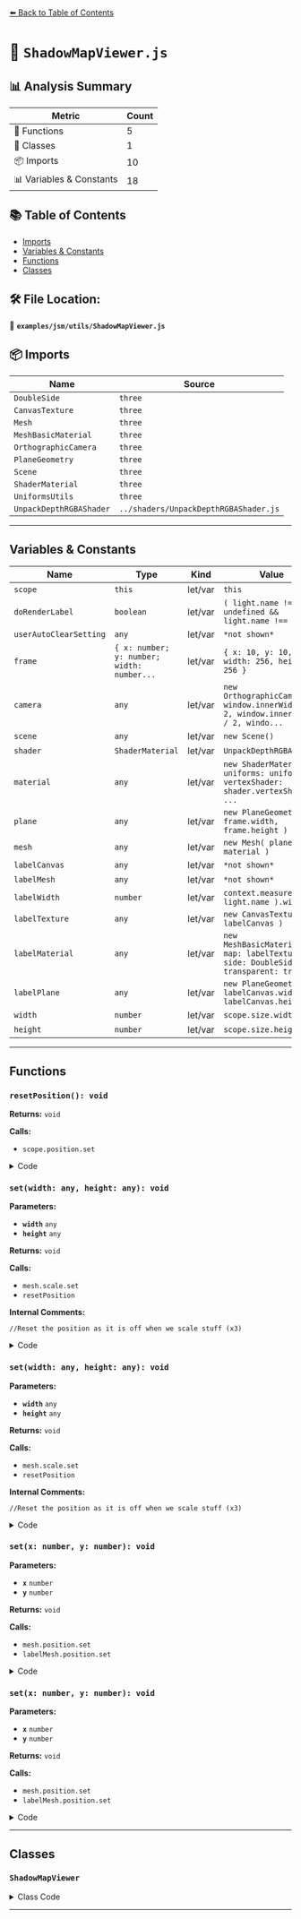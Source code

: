 [⬅️ Back to Table of Contents](../../../index.md)

# 📄 `ShadowMapViewer.js`

## 📊 Analysis Summary

| Metric | Count |
|--------|-------|
| 🔧 Functions | 5 |
| 🧱 Classes | 1 |
| 📦 Imports | 10 |
| 📊 Variables & Constants | 18 |

## 📚 Table of Contents

- [Imports](#imports)
- [Variables & Constants](#variables-constants)
- [Functions](#functions)
- [Classes](#classes)

## 🛠️ File Location:
📂 **`examples/jsm/utils/ShadowMapViewer.js`**

## 📦 Imports

| Name | Source |
|------|--------|
| `DoubleSide` | `three` |
| `CanvasTexture` | `three` |
| `Mesh` | `three` |
| `MeshBasicMaterial` | `three` |
| `OrthographicCamera` | `three` |
| `PlaneGeometry` | `three` |
| `Scene` | `three` |
| `ShaderMaterial` | `three` |
| `UniformsUtils` | `three` |
| `UnpackDepthRGBAShader` | `../shaders/UnpackDepthRGBAShader.js` |


---

## Variables & Constants

| Name | Type | Kind | Value | Exported |
|------|------|------|-------|----------|
| `scope` | `this` | let/var | `this` | ✗ |
| `doRenderLabel` | `boolean` | let/var | `( light.name !== undefined && light.name !== '' )` | ✗ |
| `userAutoClearSetting` | `any` | let/var | `*not shown*` | ✗ |
| `frame` | `{ x: number; y: number; width: number...` | let/var | `{ x: 10, y: 10, width: 256, height: 256 }` | ✗ |
| `camera` | `any` | let/var | `new OrthographicCamera( window.innerWidth / - 2, window.innerWidth / 2, windo...` | ✗ |
| `scene` | `any` | let/var | `new Scene()` | ✗ |
| `shader` | `ShaderMaterial` | let/var | `UnpackDepthRGBAShader` | ✗ |
| `material` | `any` | let/var | `new ShaderMaterial( { uniforms: uniforms, vertexShader: shader.vertexShader, ...` | ✗ |
| `plane` | `any` | let/var | `new PlaneGeometry( frame.width, frame.height )` | ✗ |
| `mesh` | `any` | let/var | `new Mesh( plane, material )` | ✗ |
| `labelCanvas` | `any` | let/var | `*not shown*` | ✗ |
| `labelMesh` | `any` | let/var | `*not shown*` | ✗ |
| `labelWidth` | `number` | let/var | `context.measureText( light.name ).width` | ✗ |
| `labelTexture` | `any` | let/var | `new CanvasTexture( labelCanvas )` | ✗ |
| `labelMaterial` | `any` | let/var | `new MeshBasicMaterial( { map: labelTexture, side: DoubleSide, transparent: tr...` | ✗ |
| `labelPlane` | `any` | let/var | `new PlaneGeometry( labelCanvas.width, labelCanvas.height )` | ✗ |
| `width` | `number` | let/var | `scope.size.width` | ✗ |
| `height` | `number` | let/var | `scope.size.height` | ✗ |


---

## Functions

### `resetPosition(): void`

**Returns:** `void`

**Calls:**

- `scope.position.set`

<details><summary>Code</summary>

```typescript
function resetPosition() {

			scope.position.set( scope.position.x, scope.position.y );

		}
```
</details>

### `set(width: any, height: any): void`

**Parameters:**

- **`width`** `any`
- **`height`** `any`

**Returns:** `void`

**Calls:**

- `mesh.scale.set`
- `resetPosition`

**Internal Comments:**
```
//Reset the position as it is off when we scale stuff (x3)
```

<details><summary>Code</summary>

```typescript
function ( width, height ) {

				this.width = width;
				this.height = height;

				mesh.scale.set( this.width / frame.width, this.height / frame.height, 1 );

				//Reset the position as it is off when we scale stuff
				resetPosition();

			}
```
</details>

### `set(width: any, height: any): void`

**Parameters:**

- **`width`** `any`
- **`height`** `any`

**Returns:** `void`

**Calls:**

- `mesh.scale.set`
- `resetPosition`

**Internal Comments:**
```
//Reset the position as it is off when we scale stuff (x3)
```

<details><summary>Code</summary>

```typescript
function ( width, height ) {

				this.width = width;
				this.height = height;

				mesh.scale.set( this.width / frame.width, this.height / frame.height, 1 );

				//Reset the position as it is off when we scale stuff
				resetPosition();

			}
```
</details>

### `set(x: number, y: number): void`

**Parameters:**

- **`x`** `number`
- **`y`** `number`

**Returns:** `void`

**Calls:**

- `mesh.position.set`
- `labelMesh.position.set`

<details><summary>Code</summary>

```typescript
function ( x, y ) {

				this.x = x;
				this.y = y;

				const width = scope.size.width;
				const height = scope.size.height;

				mesh.position.set( - window.innerWidth / 2 + width / 2 + this.x, window.innerHeight / 2 - height / 2 - this.y, 0 );

				if ( doRenderLabel ) labelMesh.position.set( mesh.position.x, mesh.position.y - scope.size.height / 2 + labelCanvas.height / 2, 0 );

			}
```
</details>

### `set(x: number, y: number): void`

**Parameters:**

- **`x`** `number`
- **`y`** `number`

**Returns:** `void`

**Calls:**

- `mesh.position.set`
- `labelMesh.position.set`

<details><summary>Code</summary>

```typescript
function ( x, y ) {

				this.x = x;
				this.y = y;

				const width = scope.size.width;
				const height = scope.size.height;

				mesh.position.set( - window.innerWidth / 2 + width / 2 + this.x, window.innerHeight / 2 - height / 2 - this.y, 0 );

				if ( doRenderLabel ) labelMesh.position.set( mesh.position.x, mesh.position.y - scope.size.height / 2 + labelCanvas.height / 2, 0 );

			}
```
</details>


---

## Classes

### `ShadowMapViewer`

<details><summary>Class Code</summary>

```ts
class ShadowMapViewer {

	/**
	 * Constructs a new shadow map viewer.
	 *
	 * @param {Light} light - The shadow casting light.
	 */
	constructor( light ) {

		//- Internals
		const scope = this;
		const doRenderLabel = ( light.name !== undefined && light.name !== '' );
		let userAutoClearSetting;

		//Holds the initial position and dimension of the HUD
		const frame = {
			x: 10,
			y: 10,
			width: 256,
			height: 256
		};

		const camera = new OrthographicCamera( window.innerWidth / - 2, window.innerWidth / 2, window.innerHeight / 2, window.innerHeight / - 2, 1, 10 );
		camera.position.set( 0, 0, 2 );
		const scene = new Scene();

		//HUD for shadow map
		const shader = UnpackDepthRGBAShader;

		const uniforms = UniformsUtils.clone( shader.uniforms );
		const material = new ShaderMaterial( {
			uniforms: uniforms,
			vertexShader: shader.vertexShader,
			fragmentShader: shader.fragmentShader
		} );
		const plane = new PlaneGeometry( frame.width, frame.height );
		const mesh = new Mesh( plane, material );

		scene.add( mesh );


		//Label for light's name
		let labelCanvas, labelMesh;

		if ( doRenderLabel ) {

			labelCanvas = document.createElement( 'canvas' );

			const context = labelCanvas.getContext( '2d' );
			context.font = 'Bold 20px Arial';

			const labelWidth = context.measureText( light.name ).width;
			labelCanvas.width = labelWidth;
			labelCanvas.height = 25;	//25 to account for g, p, etc.

			context.font = 'Bold 20px Arial';
			context.fillStyle = 'rgba( 255, 0, 0, 1 )';
			context.fillText( light.name, 0, 20 );

			const labelTexture = new CanvasTexture( labelCanvas );

			const labelMaterial = new MeshBasicMaterial( { map: labelTexture, side: DoubleSide, transparent: true } );

			const labelPlane = new PlaneGeometry( labelCanvas.width, labelCanvas.height );
			labelMesh = new Mesh( labelPlane, labelMaterial );

			scene.add( labelMesh );

		}


		function resetPosition() {

			scope.position.set( scope.position.x, scope.position.y );

		}

		/**
		 * Whether to display the shadow map viewer or not.
		 *
		 * @type {boolean}
		 * @default true
		 */
		this.enabled = true;

		/**
		 * The size of the viewer. When changing this property, make sure
		 * to call {@link ShadowMapViewer#update}.
		 *
		 * @type {{width:number,height:number}}
		 * @default true
		 */
		this.size = {
			width: frame.width,
			height: frame.height,
			set: function ( width, height ) {

				this.width = width;
				this.height = height;

				mesh.scale.set( this.width / frame.width, this.height / frame.height, 1 );

				//Reset the position as it is off when we scale stuff
				resetPosition();

			}
		};

		/**
		 * The position of the viewer. When changing this property, make sure
		 * to call {@link ShadowMapViewer#update}.
		 *
		 * @type {{x:number,y:number, set:function(number,number)}}
		 * @default true
		 */
		this.position = {
			x: frame.x,
			y: frame.y,
			set: function ( x, y ) {

				this.x = x;
				this.y = y;

				const width = scope.size.width;
				const height = scope.size.height;

				mesh.position.set( - window.innerWidth / 2 + width / 2 + this.x, window.innerHeight / 2 - height / 2 - this.y, 0 );

				if ( doRenderLabel ) labelMesh.position.set( mesh.position.x, mesh.position.y - scope.size.height / 2 + labelCanvas.height / 2, 0 );

			}
		};

		/**
		 * Renders the viewer. This method must be called in the app's animation loop.
		 *
		 * @param {WebGLRenderer} renderer - The renderer.
		 */
		this.render = function ( renderer ) {

			if ( this.enabled ) {

				//Because a light's .shadowMap is only initialised after the first render pass
				//we have to make sure the correct map is sent into the shader, otherwise we
				//always end up with the scene's first added shadow casting light's shadowMap
				//in the shader
				//See: https://github.com/mrdoob/three.js/issues/5932
				uniforms.tDiffuse.value = light.shadow.map.texture;

				userAutoClearSetting = renderer.autoClear;
				renderer.autoClear = false; // To allow render overlay
				renderer.clearDepth();
				renderer.render( scene, camera );
				renderer.autoClear = userAutoClearSetting;	//Restore user's setting

			}

		};

		/**
		 * Resizes the viewer. This method should be called whenever the app's
		 * window is resized.
		 */
		this.updateForWindowResize = function () {

			if ( this.enabled ) {

				 camera.left = window.innerWidth / - 2;
				 camera.right = window.innerWidth / 2;
				 camera.top = window.innerHeight / 2;
				 camera.bottom = window.innerHeight / - 2;
				 camera.updateProjectionMatrix();

				 this.update();

			}

		};

		/**
		 * Updates the viewer.
		 */
		this.update = function () {

			this.position.set( this.position.x, this.position.y );
			this.size.set( this.size.width, this.size.height );

		};

		//Force an update to set position/size
		this.update();

	}

}
```
</details>


---